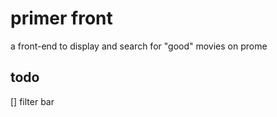 # primer front

a front-end to display and search for "good" movies on prome

## todo

[] filter bar
